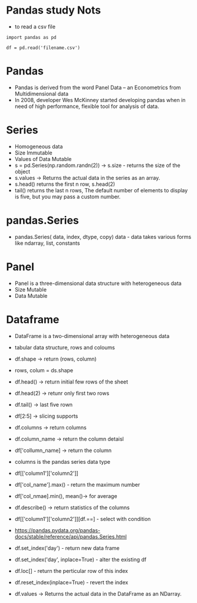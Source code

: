 # Pandas study Nots

* to read a csv file

`
import pandas as pd
`

`
df = pd.read('filename.csv')
`
# Pandas
* Pandas is derived from the word Panel Data – an Econometrics from Multidimensional data
* In 2008, developer Wes McKinney started developing pandas when in need of high performance, flexible tool for analysis of data.

# Series
* Homogeneous data
* Size Immutable
* Values of Data Mutable
* s = pd.Series(np.random.randn(2)) -> s.size - returns the size of the object
* s.values -> Returns the actual data in the series as an array.
* s.head() returns the first n row, s.head(2)
* tail() returns the last n rows, The default number of elements to display is five, but you may pass a custom number.



# pandas.Series
* pandas.Series( data, index, dtype, copy)
 data - data takes various forms like ndarray, list, constants

# Panel
* Panel is a three-dimensional data structure with heterogeneous data
* Size Mutable
* Data Mutable

# Dataframe
* DataFrame is a two-dimensional array with heterogeneous data
* tabular data structure, rows and coloums
* df.shape -> return (rows, column)
* rows, colum = ds.shape
* df.head() -> return initial few rows of the sheet
* df.head(2) -> retunr only first two rows
* df.tail() -> last five rown
* df[2:5] -> slicing supports
* df.columns -> return columns
* df.column_name -> return the column detaisl
* df['collumn_name] -> return the column
* columns is the pandas series data type
* df[['column1']['column2']]
* df['col_name'].max() - return the maximum number
* df['col_nmae].min(), mean()-> for average
* df.describe() -> return statistics of the columns
* df[['column1']['column2']][df.<coloumn>==<confition>] - select with condition
* https://pandas.pydata.org/pandas-docs/stable/reference/api/pandas.Series.html

* df.set_index('day') - return new data frame
* df.set_index('day', inplace=True) - alter the existing df
* df.loc[<index>] - return the perticular row of this index
* df.reset_index(inplace=True) - revert the index
* df.values -> Returns the actual data in the DataFrame as an NDarray.


